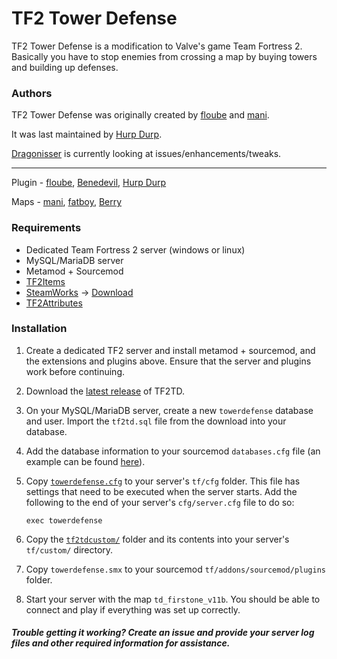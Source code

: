 # TF2 Tower Defense #

TF2 Tower Defense is a modification to Valve's game Team Fortress 2. Basically you have to stop enemies from crossing a map by buying towers and building up defenses.

### Authors ###

TF2 Tower Defense was originally created by [floube](http://steamcommunity.com/profiles/76561198051789304/) and [mani](http://steamcommunity.com/profiles/76561198002201102/). 

It was last maintained by [Hurp Durp](http://steamcommunity.com/profiles/76561198014050007).

[Dragonisser](http://steamcommunity.com/profiles/76561198039140852) is currently looking at issues/enhancements/tweaks.

<hr>

Plugin - [floube](http://steamcommunity.com/profiles/76561198051789304/), [Benedevil](http://steamcommunity.com/profiles/76561198056589941), [Hurp Durp](http://steamcommunity.com/profiles/76561198014050007)
 
Maps - [mani](http://steamcommunity.com/profiles/76561198002201102/), [fatboy](http://steamcommunity.com/profiles/76561197994348901/), [Berry](http://steamcommunity.com/profiles/76561198030362593/)


### Requirements ###

 * Dedicated Team Fortress 2 server (windows or linux)
 * MySQL/MariaDB server
 * Metamod + Sourcemod
 * [TF2Items](https://forums.alliedmods.net/showthread.php?p=1050170)
 * [SteamWorks](https://forums.alliedmods.net/showthread.php?t=229556) -> [Download](https://github.com/hexa-core-eu/SteamWorks/releases)
 * [TF2Attributes](https://forums.alliedmods.net/showthread.php?t=210221)


### Installation ###

1. Create a dedicated TF2 server and install metamod + sourcemod, and the extensions and plugins above. Ensure that the server and plugins work before continuing.
2. Download the [latest release](https://github.com/tf2td/towerdefense/releases) of TF2TD.
3. On your MySQL/MariaDB server, create a new `towerdefense` database and user. Import the `tf2td.sql` file from the download into your database.
4. Add the database information to your sourcemod `databases.cfg` file (an example can be found [here](addons/sourcemod/configs/databases_example.cfg)).
5. Copy [`towerdefense.cfg`](cfg/towerdefense.cfg) to your server's `tf/cfg` folder. This file has settings that need to be executed when the server starts. Add the following to the end of your server's `cfg/server.cfg` file to do so:
   
   `exec towerdefense`
   
6. Copy the [`tf2tdcustom/`](custom) folder and its contents into your server's `tf/custom/` directory.
7. Copy `towerdefense.smx` to your sourcemod `tf/addons/sourcemod/plugins` folder.
8. Start your server with the map `td_firstone_v11b`. You should be able to connect and play if everything was set up correctly.


##### Trouble getting it working? Create an issue and provide your server log files and other required information for assistance. #####
